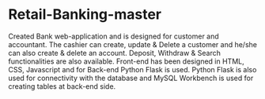 # Retail-Banking-master
Created Bank web-application and is designed for customer and accountant. The cashier can create, update &amp; Delete a customer and he/she can also create &amp; delete an account. Deposit, Withdraw & Search functionalities are also available. Front-end has been designed in HTML, CSS, Javascript and for Back-end Python Flask is used. Python Flask is also used for connectivity with the database and MySQL Workbench is used for creating tables at back-end side.
